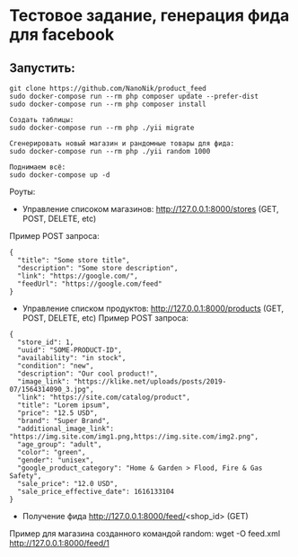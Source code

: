 # Тестовое задание, генерация фида для facebook

## Запустить:
```
git clone https://github.com/NanoNik/product_feed
sudo docker-compose run --rm php composer update --prefer-dist
sudo docker-compose run --rm php composer install

Создать таблицы:
sudo docker-compose run --rm php ./yii migrate

Сгенерировать новый магазин и рандомные товары для фида:
sudo docker-compose run --rm php ./yii random 1000

Поднимаем всё:
sudo docker-compose up -d
```

Роуты:
* Управление списоком магазинов: http://127.0.0.1:8000/stores (GET, POST, DELETE, etc)

Пример POST запроса:
```
{
  "title": "Some store title",
  "description": "Some store description",
  "link": "https://google.com/",
  "feedUrl": "https://google.com/feed"
}
```

* Управление списком продуктов: http://127.0.0.1:8000/products (GET, POST, DELETE, etc)
Пример POST запроса:
```
{
  "store_id": 1,
  "uuid": "SOME-PRODUCT-ID",
  "availability": "in stock",
  "condition": "new",
  "description": "Our cool product!",
  "image_link": "https://klike.net/uploads/posts/2019-07/1564314090_3.jpg",
  "link": "https://site.com/catalog/product",
  "title": "Lorem ipsum",
  "price": "12.5 USD",
  "brand": "Super Brand",
  "additional_image_link": "https://img.site.com/img1.png,https://img.site.com/img2.png",
  "age_group": "adult",
  "color": "green",
  "gender": "unisex",
  "google_product_category": "Home & Garden > Flood, Fire & Gas Safety",
  "sale_price": "12.0 USD",
  "sale_price_effective_date": 1616133104
}
```

* Получение фида http://127.0.0.1:8000/feed/<shop_id> (GET)

Пример для магазина созданного командой random:
wget -O feed.xml http://127.0.0.1:8000/feed/1
